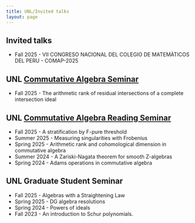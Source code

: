 ```yaml
---
title: UNL/Invited talks
layout: page
---
```


## Invited talks

- Fall 2025 - VII CONGRESO NACIONAL DEL COLEGIO DE MATEMÀTICOS DEL PERU - COMAP-2025

## UNL [Commutative Algebra Seminar](https://nebraskacommalg.github.io/RTG/seminar.html)

- Fall 2025 - The arithmetic rank of residual intersections of a complete intersection ideal

## UNL [Commutative Algebra Reading Seminar](https://cars-unl.github.io/index.html)

- Fall 2025 - A stratification by F-pure threshold
- Summer 2025 - Measuring singularities with Frobenius
- Spring 2025 - Arithmetic rank and cohomological dimension in commutative algebra
- Summer 2024 - A Zariski-Nagata theorem for smooth Z-algebras
- Spring 2024 - Adams operations in commutative algebra

## UNL Graduate Student Seminar 

- Fall 2025 - Algebras with a Straightening Law
- Spring 2025 - DG algebra resolutions
- Spring 2024 - Powers of ideals
- Fall 2023 - An introduction to Schur polynomials.
